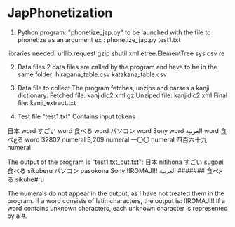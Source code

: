 # JapPhonetization

1) Python program: "phonetize_jap.py"
to be launched with the file to phonetize as an argument
ex : 	phonetize_jap.py test1.txt

libraries needed:
urllib.request
gzip
shutil
xml.etree.ElementTree
sys
csv
re

2) Data files
2 data files are called by the program and have to be in the same folder:
hiragana_table.csv
katakana_table.csv

3) Data file to collect
The program fetches, unzips and parses a kanji dictionary.
Fetched file:	kanjidic2.xml.gz
Unziped file:	kanjidic2.xml
Final file:		kanji_extract.txt

4) Test file "test1.txt"
Contains input tokens

日本	word
すごい	word
食べる	word
パソコン	word
Sony	word
العربية	word
食べعる	word
32802	numeral
3,209	numeral
一〇〇	numeral
四百六十九	numeral

The output of the program is "test1.txt_out.txt":
日本	nitihona
すごい	sugoøi
食べる	sikuberu
パソコン	pasokona
Sony	!!ROMAJI!!
العربية	#######
食べعる	sikube#ru

The numerals do not appear in the output, as I have not treated them in the program.
If a word consists of latin characters, the output is:	!!ROMAJI!!
If a word contains unknown characters, each unknown character is represented by a #.
